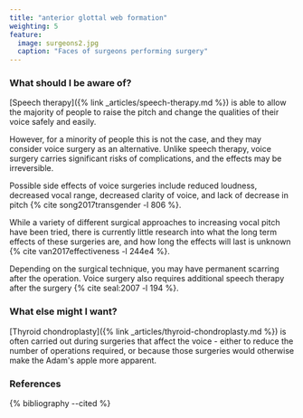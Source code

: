 ```yaml
---
title: "anterior glottal web formation"
weighting: 5
feature:
  image: surgeons2.jpg
  caption: "Faces of surgeons performing surgery"
---
```


### What should I be aware of?

[Speech therapy]({% link _articles/speech-therapy.md %}) is able to allow the majority of people to raise the pitch and change the qualities of their voice safely and easily.

However, for a minority of people this is not the case, and they may consider voice surgery as an alternative. Unlike speech therapy, voice surgery carries significant risks of complications, and the effects may be irreversible.

Possible side effects of voice surgeries include reduced loudness, decreased vocal range, decreased clarity of voice, and lack of decrease in pitch {% cite song2017transgender -l 806 %}.

While a variety of different surgical approaches to increasing vocal pitch have been tried, there is currently little research into what the long term effects of these surgeries are, and how long the effects will last is unknown {% cite van2017effectiveness -l 244e4 %}.

Depending on the surgical technique, you may have permanent scarring after the operation. Voice surgery also requires additional speech therapy after the surgery {% cite seal:2007 -l 194 %}.

### What else might I want?

[Thyroid chondroplasty]({% link _articles/thyroid-chondroplasty.md %}) is often carried out during surgeries that affect the voice - either to reduce the number of operations required, or because those surgeries would otherwise make the Adam's apple more apparent.

### References

{% bibliography --cited %}
